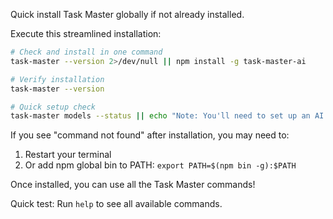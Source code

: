 Quick install Task Master globally if not already installed.

Execute this streamlined installation:

```bash
# Check and install in one command
task-master --version 2>/dev/null || npm install -g task-master-ai

# Verify installation
task-master --version

# Quick setup check
task-master models --status || echo "Note: You'll need to set up an AI provider API key"
```

If you see "command not found" after installation, you may need to:
1. Restart your terminal
2. Or add npm global bin to PATH: `export PATH=$(npm bin -g):$PATH`

Once installed, you can use all the Task Master commands!

Quick test: Run `help` to see all available commands.